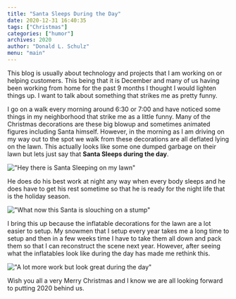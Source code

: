 ```yaml
---
title: "Santa Sleeps During the Day"
date: 2020-12-31 16:40:35
tags: ["Christmas"]
categories: ["humor"] 
archives: 2020
author: "Donald L. Schulz"
menu: "main"
---
```

This blog is usually about technology and projects that I am working on or helping customers. This being that it is December and many of us having been working from home for the past 9 months I thought I would lighten things up. I want to talk about something that  strikes me as pretty funny.

I go on a walk every morning around 6:30 or 7:00 and have noticed some things in my neighborhood that strike me as a little funny.  Many of the Christmas decorations are these big blowup and sometimes animated figures including Santa himself.  However, in the morning as I am driving on my way out to the spot we walk from these decorations are all deflated lying on the lawn. This actually looks like some one dumped garbage on their lawn but lets just say that **Santa Sleeps during the day**.

!["Hey there is Santa Sleeping on my lawn"](/images/deflated_christmas.jpg) 

He does do his best work at night any way when every body sleeps and he does have to get his rest sometime so that he is ready for the night life that is the holiday season. 

!["What now this Santa is slouching on a stump"](/images/Deflated_christmas_decorations.jpg) 

I bring this up because the inflatable decorations for the lawn are a lot easier to setup.  My snowmen that I setup every year takes me a long time to setup and then in a few weeks time I have to take them all down and pack them so that I can reconstruct the scene next year.  However, after seeing what the inflatables look like during the day has made me rethink this. 

!["A lot more work but look great during the day"](/images/OurSnowmen.jpg) 

Wish you all a very Merry Christmas and I know we are all looking forward to putting 2020 behind us.